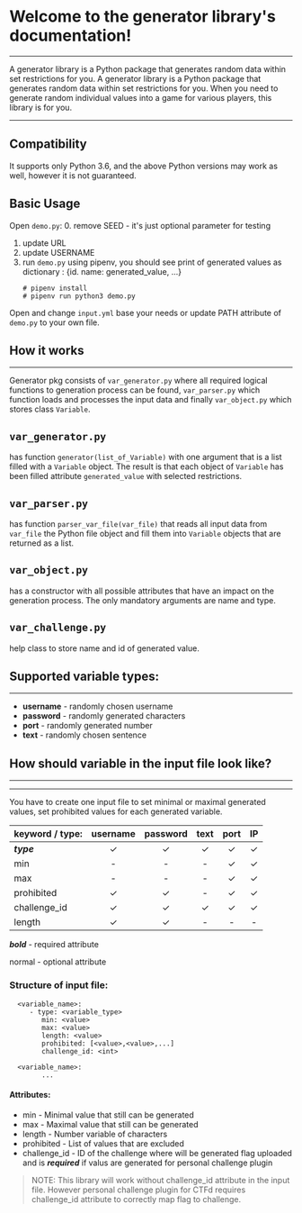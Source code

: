 # Welcome to the generator library's documentation!

---

A generator library is a Python package that generates random data within set restrictions for you. A generator library is a Python package that generates random data within set restrictions for you. When you need to generate random individual values into a game for various players, this library is for you.

---

## Compatibility

It supports only Python 3.6, and the above Python versions may work as well, however it is not guaranteed. 

## Basic Usage

Open `demo.py`: 
0. remove SEED - it's just optional parameter for testing
1. update URL
2. update USERNAME
3. run `demo.py` using pipenv, you should see print of generated values as dictionary : {id. name: generated_value, ...}
    ```
    # pipenv install  
    # pipenv run python3 demo.py
   ```

Open and change `input.yml` base your needs or update PATH attribute of `demo.py` to your own file.

How it works
---
---
Generator pkg consists of `var_generator.py` where all required logical functions to generation process can be found, `var_parser.py` which function loads and processes the input data and finally `var_object.py` which stores class `Variable`. 

`var_generator.py` 
---
has function `generator(list_of_Variable)` with one argument that is a list filled with a `Variable` object. The result is that each object of `Variable` has been filled attribute `generated_value` with selected restrictions.

`var_parser.py` 
---
has function `parser_var_file(var_file)` that reads all input data from `var_file` the Python file object and fill them into `Variable` objects that are returned as a list. 

`var_object.py` 
---
has a constructor with all possible attributes that have an impact on the generation process. The only mandatory arguments are name and type.

`var_challenge.py` 
---
help class to store name and id of generated value.

Supported variable types:
---
---

* **username** - randomly chosen username
* **password** - randomly generated characters
* **port**     - randomly generated number
* **text**     - randomly chosen sentence

## How should variable in the input file look like?

---
---
You have to create one input file to set minimal or maximal generated values, set prohibited values for each generated variable.

| keyword / type: | username | password | text | port | IP |
| -------------   |:-----: | :-----:| :----:| :----:| :-----:|
| ***type***      | ✓      | ✓      | ✓     | ✓     | ✓     |
| min             | -      | -      | -     | ✓     | ✓     |
| max             | -      | -      | -     | ✓     | ✓     |
| prohibited      | ✓      | ✓      | -     | ✓     | ✓     |
| challenge_id    | ✓      | ✓      | ✓     | ✓     | ✓     |
| length          | ✓      | ✓      | -     | -     | -     |

***bold*** - required attribute

normal     - optional attribute

### Structure of input file:

      <variable_name>:
         - type: <variable_type>  
            min: <value>
            max: <value>
            length: <value>
            prohibited: [<value>,<value>,...]
            challenge_id: <int>  
    
      <variable_name>:
            ...

#### Attributes:
- min - Minimal value that still can be generated
- max - Maximal value that still can be generated
- length - Number variable of characters   
- prohibited - List of values that are excluded
- challenge_id - ID of the challenge where will be generated flag uploaded and is ***required*** if valus are generated for personal challenge plugin

> NOTE: This library will work without challenge_id attribute in the input file. However personal challenge plugin for CTFd requires challenge_id attribute to correctly map flag to challenge.
